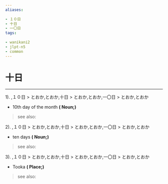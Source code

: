 ```yaml
---
aliases:
    
- １０日
- 十日
- 一〇日
tags:
    
- wanikani2
- jlpt-n5
- common
---
```


# 十日
---
1).
,１０日 > とおか,とおか,十日 > とおか,とおか,一〇日 > とおか,とおか

- 10th day of the month
**( Noun;)**
> see also: 
            
2).
,１０日 > とおか,とおか,十日 > とおか,とおか,一〇日 > とおか,とおか

- ten days
**( Noun;)**
> see also: 
            
3).
,１０日 > とおか,とおか,十日 > とおか,とおか,一〇日 > とおか,とおか

- Tooka
**( Place;)**
> see also: 
            